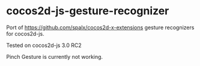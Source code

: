 cocos2d-js-gesture-recognizer
=============================

Port of https://github.com/spalx/cocos2d-x-extensions gesture recognizers for cocos2d-js.

Tested on cocos2d-js 3.0 RC2

Pinch Gesture is currently not working.
